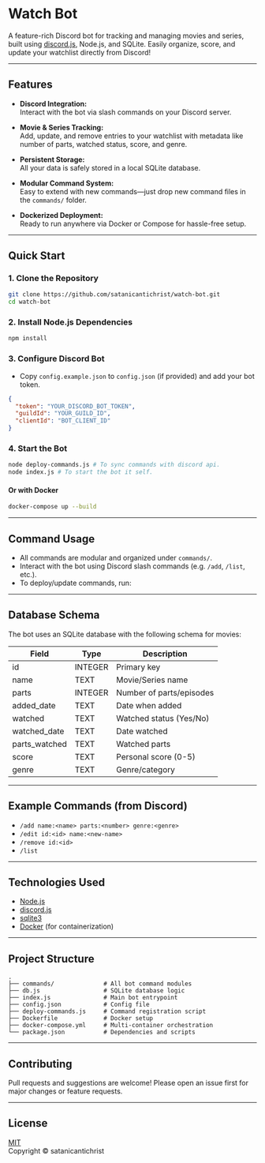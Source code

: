 # Watch Bot

A feature-rich Discord bot for tracking and managing movies and series, built using [discord.js](https://discord.js.org/), Node.js, and SQLite. Easily organize, score, and update your watchlist directly from Discord!

---

## Features

- **Discord Integration:**  
  Interact with the bot via slash commands on your Discord server.

- **Movie & Series Tracking:**  
  Add, update, and remove entries to your watchlist with metadata like number of parts, watched status, score, and genre.

- **Persistent Storage:**  
  All your data is safely stored in a local SQLite database.

- **Modular Command System:**  
  Easy to extend with new commands—just drop new command files in the `commands/` folder.

- **Dockerized Deployment:**  
  Ready to run anywhere via Docker or Compose for hassle-free setup.

---

## Quick Start

### 1. Clone the Repository

```bash
git clone https://github.com/satanicantichrist/watch-bot.git
cd watch-bot
```

### 2. Install Node.js Dependencies

```bash
npm install
```

### 3. Configure Discord Bot

- Copy `config.example.json` to `config.json` (if provided) and add your bot token.

```json
{
  "token": "YOUR_DISCORD_BOT_TOKEN",
  "guildId": "YOUR_GUILD_ID",
  "clientId": "BOT_CLIENT_ID"
}
```

### 4. Start the Bot

```bash
node deploy-commands.js # To sync commands with discord api.
node index.js # To start the bot it self.
```

#### Or with Docker

```bash
docker-compose up --build
```

---

## Command Usage

- All commands are modular and organized under `commands/`.
- Interact with the bot using Discord slash commands (e.g. `/add`, `/list`, etc.).
- To deploy/update commands, run:

---

## Database Schema

The bot uses an SQLite database with the following schema for movies:

| Field         | Type    | Description                   |
|---------------|---------|-------------------------------|
| id            | INTEGER | Primary key                   |
| name          | TEXT    | Movie/Series name             |
| parts         | INTEGER | Number of parts/episodes      |
| added_date    | TEXT    | Date when added               |
| watched       | TEXT    | Watched status (Yes/No)       |
| watched_date  | TEXT    | Date watched                  |
| parts_watched | TEXT    | Watched parts                 |
| score         | TEXT    | Personal score (0-5)          |
| genre         | TEXT    | Genre/category                |

---

## Example Commands (from Discord)

- `/add name:<name> parts:<number> genre:<genre>`
- `/edit id:<id> name:<new-name>`
- `/remove id:<id>`
- `/list`

---

## Technologies Used

- [Node.js](https://nodejs.org/)
- [discord.js](https://discord.js.org/)
- [sqlite3](https://www.npmjs.com/package/sqlite3)
- [Docker](https://www.docker.com/) (for containerization)

---

## Project Structure

```
.
├── commands/              # All bot command modules
├── db.js                  # SQLite database logic
├── index.js               # Main bot entrypoint
├── config.json            # Config file
├── deploy-commands.js     # Command registration script
├── Dockerfile             # Docker setup
├── docker-compose.yml     # Multi-container orchestration
└── package.json           # Dependencies and scripts
```

---

## Contributing

Pull requests and suggestions are welcome! Please open an issue first for major changes or feature requests.

---

## License

[MIT](LICENSE)  
Copyright © satanicantichrist

